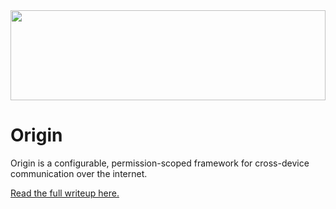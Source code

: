 <img src="static/origin.svg" width="100%" height="144">

# Origin
Origin is a configurable, permission-scoped framework for cross-device communication over the internet.

[Read the full writeup here.](https://www.notion.so/jcksn/Origin-c69dfcbc5b324056856d5d5d1a87cc5b?pvs=4)